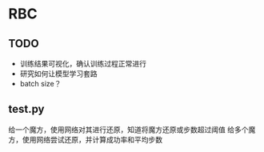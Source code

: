 # RBC

## TODO

- 训练结果可视化，确认训练过程正常进行
- 研究如何让模型学习套路
- batch size？

## test.py
给一个魔方，使用网络对其进行还原，知道将魔方还原或步数超过阈值
给多个魔方，使用网络尝试还原，并计算成功率和平均步数
